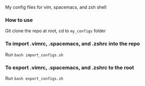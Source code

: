 My config files for vim, spacemacs, and zsh shell

### How to use 
Git clone the repo at root, cd to `my_configs` folder

### To import .vimrc, .spacemacs, and .zshrc into the repo    
Run `bash import_configs.sh`

### To export .vimrc, .spacemacs, and .zshrc to the root    
Run `bash export_configs.sh`
